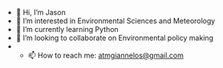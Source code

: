 - 👋 Hi, I’m Jason
- 👀 I’m interested in Environmental Sciences and Meteorology
- 🌱 I’m currently learning Python
- 💞️ I’m looking to collaborate on Environmental policy making
- - 📫 How to reach me: atmgiannelos@gmail.com

<!---
OGYakal/OGYakal is a ✨ special ✨ repository because its `README.md` (this file) appears on your GitHub profile.
You can click the Preview link to take a look at your changes.
--->
